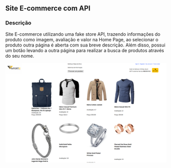 ## Site E-commerce com API
### Descrição
Site E-commerce utilizando uma fake store API, trazendo informações do produto como imagem, avaliação e valor na Home Page, ao selecionar o produto outra página é aberta com sua breve descrição. Além disso, possui um botão levando a outra página para realizar a busca de produtos através do seu nome.

![imagem site](e-commerceAPI.png)
